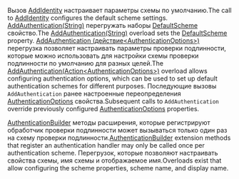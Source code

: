 <span data-ttu-id="01f0c-101">Вызов [AddIdentity](/dotnet/api/microsoft.extensions.dependencyinjection.identityservicecollectionextensions.addidentity) настраивает параметры схемы по умолчанию.</span><span class="sxs-lookup"><span data-stu-id="01f0c-101">The call to [AddIdentity](/dotnet/api/microsoft.extensions.dependencyinjection.identityservicecollectionextensions.addidentity) configures the default scheme settings.</span></span> <span data-ttu-id="01f0c-102">[AddAuthentication(String)](/dotnet/api/microsoft.extensions.dependencyinjection.authenticationservicecollectionextensions.addauthentication#Microsoft_Extensions_DependencyInjection_AuthenticationServiceCollectionExtensions_AddAuthentication_Microsoft_Extensions_DependencyInjection_IServiceCollection_System_String_) перегружать наборы [DefaultScheme](/dotnet/api/microsoft.aspnetcore.authentication.authenticationoptions.defaultscheme) свойство.</span><span class="sxs-lookup"><span data-stu-id="01f0c-102">The [AddAuthentication(String)](/dotnet/api/microsoft.extensions.dependencyinjection.authenticationservicecollectionextensions.addauthentication#Microsoft_Extensions_DependencyInjection_AuthenticationServiceCollectionExtensions_AddAuthentication_Microsoft_Extensions_DependencyInjection_IServiceCollection_System_String_) overload sets the [DefaultScheme](/dotnet/api/microsoft.aspnetcore.authentication.authenticationoptions.defaultscheme) property.</span></span> <span data-ttu-id="01f0c-103">[AddAuthentication (действие&lt;AuthenticationOptions&gt;)](/dotnet/api/microsoft.extensions.dependencyinjection.authenticationservicecollectionextensions.addauthentication#Microsoft_Extensions_DependencyInjection_AuthenticationServiceCollectionExtensions_AddAuthentication_Microsoft_Extensions_DependencyInjection_IServiceCollection_System_Action_Microsoft_AspNetCore_Authentication_AuthenticationOptions__) перегрузка позволяет настраивать параметры проверки подлинности, которые можно использовать для настройки схемы проверки подлинности по умолчанию для разных целей.</span><span class="sxs-lookup"><span data-stu-id="01f0c-103">The [AddAuthentication(Action&lt;AuthenticationOptions&gt;)](/dotnet/api/microsoft.extensions.dependencyinjection.authenticationservicecollectionextensions.addauthentication#Microsoft_Extensions_DependencyInjection_AuthenticationServiceCollectionExtensions_AddAuthentication_Microsoft_Extensions_DependencyInjection_IServiceCollection_System_Action_Microsoft_AspNetCore_Authentication_AuthenticationOptions__) overload allows configuring authentication options, which can be used to set up default authentication schemes for different purposes.</span></span> <span data-ttu-id="01f0c-104">Последующие вызовы `AddAuthentication` ранее настроенные переопределения [AuthenticationOptions](/dotnet/api/microsoft.aspnetcore.builder.authenticationoptions) свойства.</span><span class="sxs-lookup"><span data-stu-id="01f0c-104">Subsequent calls to `AddAuthentication` override previously configured [AuthenticationOptions](/dotnet/api/microsoft.aspnetcore.builder.authenticationoptions) properties.</span></span>

<span data-ttu-id="01f0c-105">[AuthenticationBuilder](/dotnet/api/microsoft.aspnetcore.authentication.authenticationbuilder) методы расширения, которые регистрируют обработчик проверки подлинности может вызываться только один раз на схему проверки подлинности.</span><span class="sxs-lookup"><span data-stu-id="01f0c-105">[AuthenticationBuilder](/dotnet/api/microsoft.aspnetcore.authentication.authenticationbuilder) extension methods that register an authentication handler may only be called once per authentication scheme.</span></span> <span data-ttu-id="01f0c-106">Перегрузок, которые позволяют настраивать свойства схемы, имя схемы и отображаемое имя.</span><span class="sxs-lookup"><span data-stu-id="01f0c-106">Overloads exist that allow configuring the scheme properties, scheme name, and display name.</span></span>
